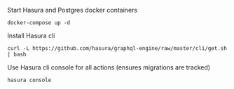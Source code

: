 Start Hasura and Postgres docker containers

```console
docker-compose up -d
```

Install Hasura cli

```console
curl -L https://github.com/hasura/graphql-engine/raw/master/cli/get.sh | bash
```

Use Hasura cli console for all actions (ensures migrations are tracked)

```console
hasura console
```